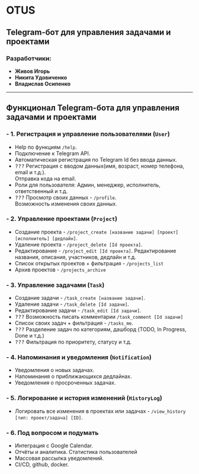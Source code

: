 # OTUS
## Telegram-бот для управления задачами и проектами
### Разработчики:
- **Живов Игорь**
- **Никита Удовиченко**
- **Владислав Осипенко**
---
## Функционал Telegram-бота для управления задачами и проектами
### - 1. Регистрация и управление пользователями (```User```)
- Help по функциям ```/help```.
- Подключение к Telegram API.
- Автоматическая регистрация по Telegram Id без ввода данных.
- <kbd>???</kbd> Регистрация с вводом данных(имя, возраст, номер телефона, email и т.д.).<br/>
  Отправка кода на email.
- Роли для пользователя: Админ, менеджер, исполнитель, ответственный и т.д.
- <kbd>???</kbd> Просмотр своих данных - ```/profile```.<br/>
  Возможность изменения своих данных.
### - 2. Управление проектами (```Project```)
- Создание проекта - ```/project_create [название задачи] [проект] [исполнитель] [дедлайн]```.
- Удаление проекта - ```/project_delete [Id проекта]```.
- Редактирование - ```/project_edit [Id проекта]```.
  Редактирование названия, описания, участников, дедлайн и т.д.
- Список открытых проектов + фильтрация - ```/projects_list```
- Архив проектов - ```/projects_archive```
### - 3. Управление задачами (```Task```)
- Создание задачи - ```/task_create [название задачи]```.
- Удаление задачи - ```/task_delete [Id задачи]```.
- Редактирование задачи - ```/task_edit [Id задачи]```.
- <kbd>???</kbd> Возможность писать комментарии ```/task_comment [Id задачи]```
- Список своих задач + фильтрация - ```/tasks_me```.
- <kbd>???</kbd> Разделение задач по категориям, дашборд (TODO, In Progress, Done и т.д.)
- <kbd>???</kbd> Фильтрация по приоритету, статусу и т.д.
### - 4. Напоминания и уведомления (```Notification```)
- Уведомления о новых задачах.
- Напоминания о приближающихся дедлайнах.
- Уведомления о просроченных задачах.
### - 5. Логирование и история изменений (```HistoryLog```)
- Логировать все изменения в проектах или задачах - ```/view_history [тип: проект/задача] [ID]```.
### - 6. Под вопросом и подумать
- Интеграция c Google Calendar.
- Отчёты и аналитика. Статистика пользователей
- Массовая рассылка уведомлений.
- CI/CD, github, docker.